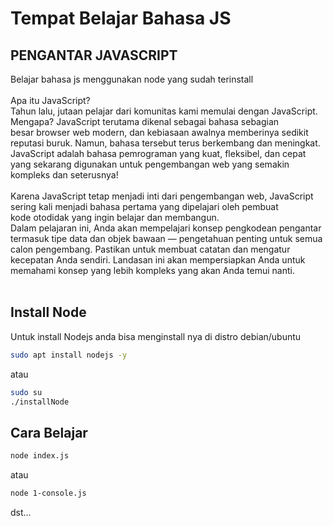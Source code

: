 # Tempat Belajar Bahasa JS
## PENGANTAR JAVASCRIPT
Belajar bahasa js menggunakan node yang sudah terinstall<br><br>
Apa itu JavaScript?<br>
Tahun lalu, jutaan pelajar dari komunitas kami memulai dengan JavaScript. Mengapa? JavaScript terutama dikenal sebagai bahasa sebagian<br>
besar browser web modern, dan kebiasaan awalnya memberinya sedikit reputasi buruk. Namun, bahasa tersebut terus berkembang dan meningkat.<br>JavaScript adalah bahasa pemrograman yang kuat, fleksibel, dan cepat yang sekarang digunakan untuk pengembangan web yang semakin kompleks dan seterusnya!
<br><br>
Karena JavaScript tetap menjadi inti dari pengembangan web, JavaScript sering kali menjadi bahasa pertama yang dipelajari oleh pembuat<br>
kode otodidak yang ingin belajar dan membangun. <br>
Dalam pelajaran ini, Anda akan mempelajari konsep pengkodean pengantar termasuk tipe data dan objek bawaan — pengetahuan penting untuk semua calon pengembang. Pastikan untuk membuat catatan dan mengatur kecepatan Anda sendiri. Landasan ini akan mempersiapkan Anda untuk memahami konsep yang lebih kompleks yang akan Anda temui nanti.
<br><br>

## Install Node
Untuk install Nodejs anda bisa menginstall nya di distro debian/ubuntu<br>
```bash
sudo apt install nodejs -y
```
atau
```bash
sudo su
./installNode
```

## Cara Belajar
```bash
node index.js
```
atau 
```bash
node 1-console.js
```
dst...